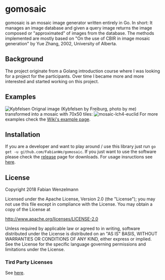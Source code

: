# gomosaic
gomosaic is an mosaic image generator written entirely in Go. In short: It manages an image database and given a query image returns the image composed or "approximated" of images from the database. The methods implemented are mostly based on "On the use of CBIR in image mosaic generation" by Yue Zhang, 2002, University of Alberta.

## Background
The project originate from a Golang introduction course where I was looking for a project for the participants. Over time I became more and more interested and started working on this project.
## Examples
![Kybfelsen](https://user-images.githubusercontent.com/11533003/46589109-643e8180-caa6-11e8-8997-01b3655487c3.jpg)
Orignal image (Kybfelsen by Freiburg, photo by me) transformed into a mosaic with 70x50 tiles:
![mosaic-lch4-euclid](https://user-images.githubusercontent.com/11533003/46589149-cd25f980-caa6-11e8-9b58-7233ad2b12d4.jpg)
For more examples check the [Wiki's example page](https://github.com/FabianWe/gomosaic/wiki/Examples).

## Installation
If you are a developer and want to play around / use this library just run `go get -u github.com/FabianWe/gomosaic`.
If you just want to use the software please check the [release](https://github.com/FabianWe/gomosaic/releases) page for downloads.
For usage insructions see [here](https://github.com/FabianWe/gomosaic/wiki/Usage).

## License
Copyright 2018 Fabian Wenzelmann

Licensed under the Apache License, Version 2.0 (the "License");
you may not use this file except in compliance with the License.
You may obtain a copy of the License at

http://www.apache.org/licenses/LICENSE-2.0

Unless required by applicable law or agreed to in writing, software
distributed under the License is distributed on an "AS IS" BASIS,
WITHOUT WARRANTIES OR CONDITIONS OF ANY KIND, either express or implied.
See the License for the specific language governing permissions and
limitations under the License.
### Tird Party Licenses
See [here](https://github.com/FabianWe/gomosaic/wiki/License).
